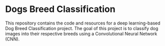 # Dogs Breed Classification

This repository contains the code and resources for a deep learning-based Dog Breed Classification project. The goal of this project is to classify dog images into their respective breeds using a Convolutional Neural Network (CNN). 
